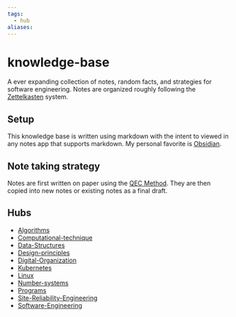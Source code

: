 ```yaml
---
tags:
  - hub
aliases: 
---
```


# knowledge-base

A ever expanding collection of notes, random facts, and strategies for software engineering. Notes are organized roughly following the [Zettelkasten](https://en.wikipedia.org/wiki/Zettelkasten) system.

## Setup

This knowledge base is written using markdown with the intent to viewed in any notes app that supports markdown. My personal favorite is [Obsidian](https://obsidian.md/).

## Note taking strategy

Notes are first written on paper using the [QEC Method](/permanent-notes/QEC-Method-of-Note-Taking.md). They are then copied into new notes or existing notes as a final draft.

## Hubs

- [Algorithms](permanent-notes/Algorithms.md)
- [Computational-technique](permanent-notes/Computational-technique.md)
- [Data-Structures](permanent-notes/Data-Structures.md)
- [Design-principles](permanent-notes/Design-principles.md)
- [Digital-Organization](permanent-notes/Digital-Organization.md)
- [Kubernetes](permanent-notes/Kubernetes.md)
- [Linux](permanent-notes/Linux.md)
- [Number-systems](permanent-notes/Number-systems.md)
- [Programs](permanent-notes/Programs.md)
- [Site-Reliability-Engineering](permanent-notes/Site-Reliability-Engineering.md)
- [Software-Engineering](permanent-notes/Software-Engineering.md)